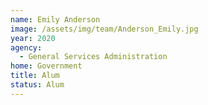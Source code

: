 ```yaml
---
name: Emily Anderson
image: /assets/img/team/Anderson_Emily.jpg
year: 2020
agency:
  - General Services Administration
home: Government
title: Alum
status: Alum
---
```

